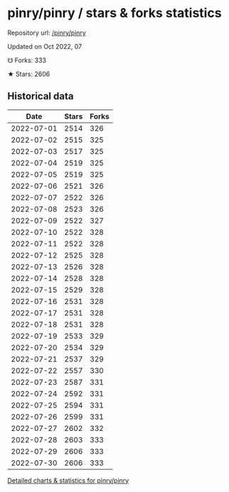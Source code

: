# pinry/pinry / stars & forks statistics

Repository url: [/pinry/pinry](https://github.com/pinry/pinry)

Updated on Oct 2022, 07

☋ Forks: 333

★ Stars: 2606

## Historical data
| Date | Stars | Forks |
|------|-------|-------|
| 2022-07-01 | 2514 | 326 | 
| 2022-07-02 | 2515 | 325 | 
| 2022-07-03 | 2517 | 325 | 
| 2022-07-04 | 2519 | 325 | 
| 2022-07-05 | 2519 | 325 | 
| 2022-07-06 | 2521 | 326 | 
| 2022-07-07 | 2522 | 326 | 
| 2022-07-08 | 2523 | 326 | 
| 2022-07-09 | 2522 | 327 | 
| 2022-07-10 | 2522 | 328 | 
| 2022-07-11 | 2522 | 328 | 
| 2022-07-12 | 2525 | 328 | 
| 2022-07-13 | 2526 | 328 | 
| 2022-07-14 | 2528 | 328 | 
| 2022-07-15 | 2529 | 328 | 
| 2022-07-16 | 2531 | 328 | 
| 2022-07-17 | 2531 | 328 | 
| 2022-07-18 | 2531 | 328 | 
| 2022-07-19 | 2533 | 329 | 
| 2022-07-20 | 2534 | 329 | 
| 2022-07-21 | 2537 | 329 | 
| 2022-07-22 | 2557 | 330 | 
| 2022-07-23 | 2587 | 331 | 
| 2022-07-24 | 2592 | 331 | 
| 2022-07-25 | 2594 | 331 | 
| 2022-07-26 | 2599 | 331 | 
| 2022-07-27 | 2602 | 332 | 
| 2022-07-28 | 2603 | 333 | 
| 2022-07-29 | 2606 | 333 | 
| 2022-07-30 | 2606 | 333 | 


[Detailed charts & statistics for pinry/pinry](https://reviewgithub.com/rep/pinry/pinry)
